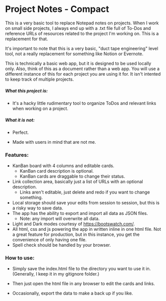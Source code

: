 # Project Notes - Compact

This is a very basic tool to replace Notepad notes on projects. When I work on small side projects, I always end up with a .txt file full of To-Dos and reference URLs of resources related to the project I'm working on. This is a replacement for that.

It's important to note that this is a very basic, "duct tape engineering" level tool, not a really replacement for something like Notion or Evernote.

This is technically a basic web app, but it is designed to be used locally only. Also, think of this as a document rather than a web app. You will use a different instance of this for each project you are using it for. It isn't intented to keep track of multiple projects.

##### What this project is:

* It's a hacky little rudimentary tool to organize ToDos and relevant links when working on a project.

##### What it is not:

* Perfect. 

* Made with users in mind that are not me.

### Features:

- KanBan board with 4 columns and editable cards.
  - KanBan card description is optional.
  - KanBan cards are draggable to change their status.
- Link collection area, basically just a list of URLs with an optional description.
  - Links aren't editable, just delete and redo if you want to change something.
- Local storage should save your edits from session to session, but this is a risky way to save data.
- The app has the ability to export and import all data as JSON files.
  - Note: any import will overwrite all data.
- Light and Dark modes courtesy of https://bootswatch.com/.
- All html, css and js powering the app in written inline in one html file. Not a great feature for production, but in this instance, you get the convenience of only having one file.
- Spell check should be handled by your browser.

### How to use: 

- Simply save the index.html file to the directory you want to use it in. (Generally, I keep it in my gitignore folder.) 

- Then just open the html file in any browser to edit the cards and links.
- Occasionally, export the data to make a back up if you like. 



